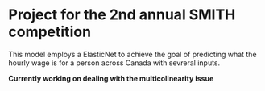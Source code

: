 <h1> Project for the 2nd annual SMITH competition </h1>

This model employs a ElasticNet to achieve the goal of predicting what the hourly wage is for a person across Canada with sevreral inputs.

**Currently working on dealing with the multicolinearity issue**

